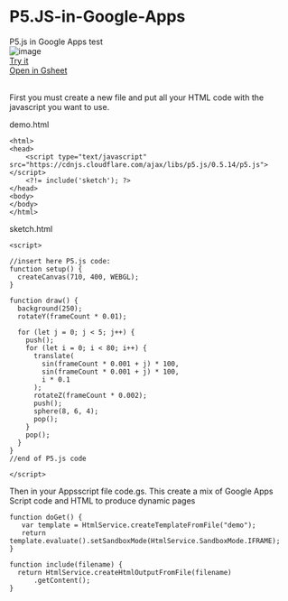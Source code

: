 # P5.JS-in-Google-Apps
P5.js in Google Apps test
</br>
![image](https://user-images.githubusercontent.com/23522577/120076053-17b77280-c0a4-11eb-8a26-9a373101425d.png)
</br>
<a href="https://script.google.com/macros/s/AKfycbykJTogGHTxGo99uP8EYjzyyvaQie1QwZGPAQ-AWt44HeZ5Goik5eKOsQ6SVrWAMN2Z/exec" target="_blank">Try it</a>
</br>
<a href="https://docs.google.com/spreadsheets/d/1mIK-WLVFx-6aNAQbl41_2C_lL4lmCShZTsQXVeDBsLU/edit?usp=sharing" target="_blank">Open in Gsheet</a>

</br>
First you must create a new file and put all your HTML code with the javascript you want to use.

demo.html
```
<html>
<head>
    <script type="text/javascript" src="https://cdnjs.cloudflare.com/ajax/libs/p5.js/0.5.14/p5.js"></script>
    <?!= include('sketch'); ?>
</head>
<body>
</body>
</html>
```
sketch.html
```
<script>

//insert here P5.js code:
function setup() {
  createCanvas(710, 400, WEBGL);
}

function draw() {
  background(250);
  rotateY(frameCount * 0.01);

  for (let j = 0; j < 5; j++) {
    push();
    for (let i = 0; i < 80; i++) {
      translate(
        sin(frameCount * 0.001 + j) * 100,
        sin(frameCount * 0.001 + j) * 100,
        i * 0.1
      );
      rotateZ(frameCount * 0.002);
      push();
      sphere(8, 6, 4);
      pop();
    }
    pop();
  }
}
//end of P5.js code

</script>
```
Then in your Appsscript file code.gs. This create a mix of Google Apps Script code and HTML to produce dynamic pages
```
function doGet() {
   var template = HtmlService.createTemplateFromFile("demo");
   return template.evaluate().setSandboxMode(HtmlService.SandboxMode.IFRAME); 
}

function include(filename) {
  return HtmlService.createHtmlOutputFromFile(filename)
      .getContent();
}
```


